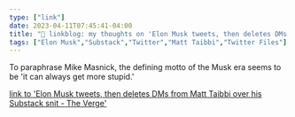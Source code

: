 ```yaml
---
type: ["link"]
date: 2023-04-11T07:45:41-04:00
title: "🔗 linkblog: my thoughts on 'Elon Musk tweets, then deletes DMs from Matt Taibbi over his Substack snit - The Verge'"
tags: ["Elon Musk","Substack","Twitter","Matt Taibbi","Twitter Files"]
---
```

To paraphrase Mike Masnick, the defining motto of the Musk era seems to be 'it can always get more stupid.'  
 

[link to 'Elon Musk tweets, then deletes DMs from Matt Taibbi over his Substack snit - The Verge'](https://www.theverge.com/2023/4/10/23678105/elon-musk-substack-notes-battle-matt-taibbi)
